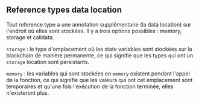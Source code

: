 ## Reference types data location

Tout reference type a une annotation supplémentaire (la data location) sur l'endroit où elles sont stockées. Il y a trois options possibles : memory, storage et calldata.

`storage` : le type d'emplacement où les state variables sont stockées sur la blockchain de manière permanente, ce qui signifie que les types qui ont un `storage` location sont persistants.

`memory` : les variables qui sont stockées en `memory` existent pendant l'appel de la fonction, ce qui signifie que les valeurs qui ont cet emplacement sont temporaires et qu'une fois l'exécution de la fonction terminée, elles n'existeront plus.
